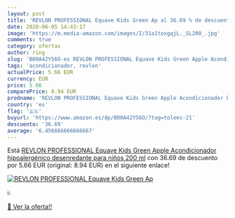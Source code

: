 ```yaml
---
layout: post
title: 'REVLON PROFESSIONAL Equave Kids Green Ap al 36.69 % de descuento'
date: 2020-06-05 14:43:17
image: 'https://m.media-amazon.com/images/I/31a1toxgqjL._SL200_.jpg'
comments: true
category: ofertas
author: ring
slug: 'B00A42Y56O-es REVLON PROFESSIONAL Equave Kids Green Apple Acondicionador...'
tags: 'acondicionador, revlon'
actualPrice: 5.66 EUR
currency: EUR
price: 5.66
comparePrice: 8.94 EUR
prodname: 'REVLON PROFESSIONAL Equave Kids Green Apple Acondicionador hipoalergénico desenredante para niños 200 ml'
country: 'es'
flag: '🇪🇸'
buyurl: 'https://www.amazon.es/dp/B00A42Y56O/?tag=tolees-21'
descuento: '36.69'
average: '6.456666666666667'
---
```


Está [REVLON PROFESSIONAL Equave Kids Green Apple Acondicionador hipoalergénico desenredante para niños 200 ml](https://www.amazon.es/dp/B00A42Y56O/?tag=tolees-21) con 36.69 de descuento por 5.66 EUR (original: 8.94 EUR) en el siguiente enlace!

[![REVLON PROFESSIONAL Equave Kids Green Ap](https://m.media-amazon.com/images/I/31a1toxgqjL._SL200_.jpg)](https://www.amazon.es/dp/B00A42Y56O/?tag=tolees-21)

ℹ️:


[🛒 Ver la oferta!!](https://www.amazon.es/dp/B00A42Y56O/?tag=tolees-21)
